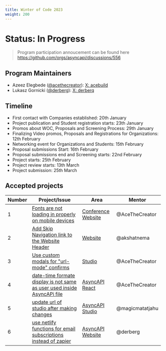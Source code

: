 ```yaml
---
title: Winter of Code 2023
weight: 200
---
```


# Status: In Progress
> Program participation annoucement can be found here https://github.com/orgs/asyncapi/discussions/556

## Program Maintainers

- Azeez Elegbede ([@acethecreator](https://github.com/acethecreator)): [X: acebuild](https://twitter.com/_acebuild)
- Lukasz Gornicki ([@derberg](https://github.com/derberg)): [X: derberq](https://twitter.com/derberq)

## Timeline

- First contact with Companies established: 20th January
- Project publication and Student registration starts: 23th January
- Promos about WOC, Proposals and Screening Process: 29th January
- Finalizing Video promos, Proposals and Registrations for Organizations: 12th February
- Networking event for Organizations and Students: 15th February
- Proposal submissions Start: 16th February
- Proposal submissions end and Screening starts: 22nd February
- Project starts: 25th February
- Project review starts: 13th March
- Project submission: 25th March


## Accepted projects
 
Number | Project/Issue | Area | Mentor | 
---|---|---|---
1 | [Fonts are not loading in properly on mobile devices](https://github.com/asyncapi/conference-website/issues/106) | [Conference Website](https://github.com/asyncapi/conference-website) | @AceTheCreator 
2 | [Add Skip Navigation link to the Website Header](https://github.com/asyncapi/website/issues/692) | [Website](https://github.com/asyncapi/website) | @akshatnema   
3 | [Use custom modals for "url-mode" confirms](https://github.com/asyncapi/studio/issues/402) | [Studio](https://github.com/asyncapi/studio) | @AceTheCreator    
4 | [date-time formate display is not same as user used inside AsyncAPi file](https://github.com/asyncapi/asyncapi-react/issues/651) | [AsyncAPI React](https://github.com/asyncapi/asyncapi-react) | @AceTheCreator   
5 | [update url of studio after making changes](https://github.com/asyncapi/studio/issues/463) | [AsyncAPI Studio](https://github.com/asyncapi/studio) | @magicmatatjahu
6 | [use netlify functions for email subscriptions instead of zapier](https://github.com/asyncapi/website/issues/1091) | [AsyncAPI Website](https://github.com/asyncapi/website) | @derberg   
